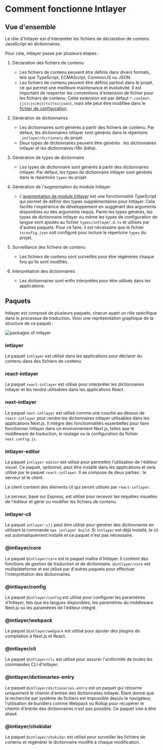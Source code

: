 # Comment fonctionne Intlayer

## Vue d'ensemble

Le rôle d'Intlayer est d'interpréter les fichiers de déclaration de contenu JavaScript en dictionnaires.

Pour cela, Intlayer passe par plusieurs étapes :

1. Déclaration des fichiers de contenu

   - Les fichiers de contenu peuvent être définis dans divers formats, tels que TypeScript, ECMAScript, CommonJS ou JSON.
   - Les fichiers de contenu peuvent être définis partout dans le projet, ce qui permet une meilleure maintenance et évolutivité. Il est important de respecter les conventions d'extension de fichier pour les fichiers de contenu. Cette extension est par défaut `*.content.{js|cjs|mjs|ts|tsx|json}`, mais elle peut être modifiée dans le [fichier de configuration](https://github.com/aymericzip/intlayer/blob/main/docs/fr/configuration.md).

2. Génération de dictionnaires

   - Les dictionnaires sont générés à partir des fichiers de contenu. Par défaut, les dictionnaires intlayer sont générés dans le répertoire `.intlayer/dictionary` du projet.
   - Deux types de dictionnaires peuvent être générés : les dictionnaires intlayer et les dictionnaires i18n (bêta).

3. Génération de types de dictionnaire

   - Les types de dictionnaire sont générés à partir des dictionnaires intlayer. Par défaut, les types de dictionnaire intlayer sont générés dans le répertoire `types` du projet.

4. Génération de l'augmentation du module Intlayer

   - L'[augmentation de module Intlayer](https://www.typescriptlang.org/docs/handbook/declaration-merging.html) est une fonctionnalité TypeScript qui permet de définir des types supplémentaires pour Intlayer. Cela facilite l'expérience de développement en suggérant des arguments disponibles ou des arguments requis.
     Parmi les types générés, les types de dictionnaire intlayer ou même les types de configuration de langue sont ajoutés au fichier `types/intlayer.d.ts` et utilisés par d'autres paquets. Pour ce faire, il est nécessaire que le fichier `tsconfig.json` soit configuré pour inclure le répertoire `types` du projet.

5. Surveillance des fichiers de contenu

   - Les fichiers de contenu sont surveillés pour être régénérés chaque fois qu'ils sont modifiés.

6. Interprétation des dictionnaires
   - Les dictionnaires sont enfin interprétés pour être utilisés dans les applications.

## Paquets

Intlayer est composé de plusieurs paquets, chacun ayant un rôle spécifique dans le processus de traduction. Voici une représentation graphique de la structure de ce paquet :

![packages of intlayer](https://github.com/aymericzip/intlayer/blob/main/docs/assets/packages_dependency_graph.svg)

### intlayer

Le paquet `intlayer` est utilisé dans les applications pour déclarer du contenu dans des fichiers de contenu.

### react-intlayer

Le paquet `react-intlayer` est utilisé pour interpréter les dictionnaires intlayer et les rendre utilisables dans les applications React.

### next-intlayer

Le paquet `next-intlayer` est utilisé comme une couche au-dessus de `react-intlayer` pour rendre les dictionnaires intlayer utilisables dans les applications Next.js. Il intègre des fonctionnalités essentielles pour faire fonctionner Intlayer dans un environnement Next.js, telles que le middleware de traduction, le routage ou la configuration du fichier `next.config.js`.

### intlayer-editor

Le paquet `intlayer-editor` est utilisé pour permettre l'utilisation de l'éditeur visuel. Ce paquet, optionnel, peut être installé dans les applications et sera utilisé par le paquet `react-intlayer`.
Il se compose de deux parties : le serveur et le client.

Le client contient des éléments UI qui seront utilisés par `react-intlayer`.

Le serveur, basé sur Express, est utilisé pour recevoir les requêtes visuelles de l'éditeur et gérer ou modifier les fichiers de contenu.

### intlayer-cli

Le paquet `intlayer-cli` peut être utilisé pour générer des dictionnaires en utilisant la commande `npx intlayer build`. Si `intlayer` est déjà installé, le cli est automatiquement installé et ce paquet n'est pas nécessaire.

### @intlayer/core

Le paquet `@intlayer/core` est le paquet maître d'Intlayer. Il contient des fonctions de gestion de traduction et de dictionnaire. `@intlayer/core` est multiplateforme et est utilisé par d'autres paquets pour effectuer l'interprétation des dictionnaires.

### @intlayer/config

Le paquet `@intlayer/config` est utilisé pour configurer les paramètres d'Intlayer, tels que les langues disponibles, les paramètres du middleware Next.js ou les paramètres de l'éditeur intégré.

### @intlayer/webpack

Le paquet `@intlayer/webpack` est utilisé pour ajouter des plugins de compilation à Next.js et React.

### @intlayer/cli

Le paquet `@intlayer/cli` est utilisé pour assurer l'uniformité de toutes les commandes CLI d'intlayer.

### @intlayer/dictionaries-entry

Le paquet `@intlayer/dictionaries-entry` est un paquet qui retourne uniquement le chemin d'entrée des dictionnaires intlayer. Étant donné que la recherche par système de fichiers est impossible depuis le navigateur, l'utilisation de bundlers comme Webpack ou Rollup pour récupérer le chemin d'entrée des dictionnaires n'est pas possible. Ce paquet vise à être aliasé.

### @intlayer/chokidar

Le paquet `@intlayer/chokidar` est utilisé pour surveiller les fichiers de contenu et régénérer le dictionnaire modifié à chaque modification.
